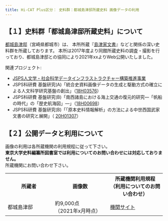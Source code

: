 ```yaml
---
title: Hi-CAT Plus区分： 史料群：都城島津邸所蔵史料 画像データの利用
---
```


<h2 class="h03">【１】史料群「都城島津邸所蔵史料」について</h2>

[都城島津邸](https://www.city.miyakonojo.miyazaki.jp/site/shimazu/)（宮崎県都城市）は、 本所所蔵『[島津家文書](../collection/collection02)』などと関係の深い史料群を所蔵しております。 本所は2017年度より同館所蔵史料の調査・撮影を行っており、都城島津邸との協同により2021年xxよりWeb公開いたしました。  

関連プロジェクト:  
* [JSPS人文学・社会科学データインフラストラクチャー構築推進事業](https://www.jsps.go.jp/j-di/index.html)
* JSPS科研費 基盤研究(A)「統合史資料画像データの生成と駆動方式の確立による人文科学研究基盤の創出」（[18H03576](https://kaken.nii.ac.jp/ja/grant/KAKENHI-PROJECT-18H03576/)）
* JSPS科研費 基盤研究(B)「南西諸島における海上交通の復元的研究―「帆船の時代」の「歴史航海図」―」（[18H00698](https://kaken.nii.ac.jp/ja/grant/KAKENHI-PROJECT-18H00698/)）
* JSPS科研費 基盤研究(B)「「原本史料情報解析」の方法による中世西国武家文書の研究と展開」（ [20H01307](https://kaken.nii.ac.jp/ja/grant/KAKENHI-PROJECT-20H01307/)）

<h2 class="h03 mt2">【２】公開データと利用について</h2>

画像の利用は各所蔵機関の利用規程に従って下さい。  
<strong>東京大学史料編纂所図書室では利用についてのお問い合わせには対応しておりません。</strong>  
所蔵機関にお問い合わせ下さい。

<table class="table04" width="100%" cellspacing="0"> 
	<tbody><tr> 
		<th class="mtx" width="30%">所蔵者</th>
		<th class="mtx" width="35%">画像数</th>
		<th class="mtx" width="35%">所蔵機関利用規程<br>（利用についてのお問い合わせ）</th>
	</tr> 
	<tr>
<td class="mtx">都城島津邸</td>
<td class="mtx">約9,000点<br>（2021年x月時点）</td>
<td class="mtx"><a href="." target="_blank">機関サイト</a></td>
</tr>
</tbody></table>